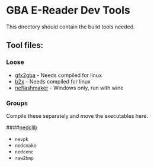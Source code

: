 # GBA E-Reader Dev Tools

This directory should contain the build tools needed.

## Tool files:

### Loose

 - [gfx2gba](https://www.gbadev.org/tools.php?showinfo=142)  - Needs compiled for linux
 - [b2x](http://www.devrs.com/gb/files/b2x.zip) - Needs compiled for linux
 - [neflashmaker](https://www.caitsith2.com/ereader/tools/neflashmaker10.zip) - Windows only, run with wine

### Groups
Compile these separately and move the executables here.

####[nedclib](https://github.com/breadbored/nedclib)

- `nevpk`
- `nedcmake`
- `nedcenc`
- `raw2bmp`